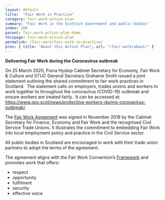 ```yaml
---
layout: default
title:  "Fair Work in Practice"
category: fair-work-action-plan
summary: "Fair Work in the Scottish Government and public bodies"
index: 100
parent: fair-work-action-plan-home
thispage: fair-work-action-plan
permalink: /fair-work/fair-work-in-practice/
prev: { title: "About this Action Plan", url: "/fair-work/about/" }
---
```


**Delivering Fair Work during the Coronavirus outbreak**  

On 25 March 2020, Fiona Hyslop Cabinet Secretary for Economy, Fair Work & Culture and STUC General Secretary Grahame Smith issued a joint statement outlining the shared commitment to fair work practices in Scotland.  The statement calls on employers, trades unions and workers to work together to throughout the coronavirus (COVID-19) outbreak and ensure workers are treated fairly.  It can be accessed at: https://www.gov.scot/news/protecting-workers-during-coronavirus-outbreak/.  

The [Fair Work Agreement](https://www.gov.scot/publications/fair-work-agreement-between-scottish-ministers-and-the-recognised-civil-service-unions/) was signed in November 2018 by the Cabinet Secretary for Finance, Economy and Fair Work and the recognised Civil Service Trade Unions.  It illustrates the commitment to embedding Fair Work into local employment policy and practice in the Civil Service sector.

All public bodies in Scotland are encouraged to work with their trade union partners to adopt the terms of the agreement.

The agreement aligns with the Fair Work Convention’s [Framework](https://www.fairworkconvention.scot/the-fair-work-framework/) and promotes work that offers:

- respect
- opportunity
- fulfilment
- security
- effective voice

